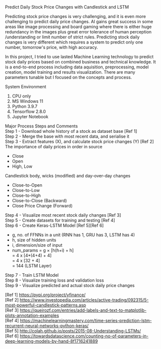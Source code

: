 Predict Daily Stock Price Changes with Candlestick and LSTM

Predicting stock price changes is very challenging, and it is even more
challenging to predict daily price changes. AI gains great success in 
some areas like image processing and board gaming where there is either huge 
redundancy in the images plus great error tolerance of human perception
/understanding or limit number of strict rules. Predicting stock daily
changes is very different which requires a system to predict only one
number, tomorrow's price, with high accuracy.  

In this project, I tried to use lasted Machine Learning technology to
predict stock daily prices based on combined business and technical knowledge.
It is a end-to-end process including data aquisition, preprocessing, model
creation, model training and results visualization. There are many parameters 
tunable but I focused on the concepts and process.

System Environment
1. CPU only
2. MS Windows 11
3. Python 3.9.7
4. Tensorflow 2.8.0
5. Jupyter Notebook

Major Process Steps and Comments  
Step 1 - Download whole history of a stock as dataset base [Ref 1]  
Step 2 - Merge the base with most recent data, and serialise it  
Step 3 - Extract features (X), and calculate stock price changes (Y) [Ref 2]  
The importance of daily prices in order in source  
- Close  
- Open  
- High, Low  

Candlestick body, wicks (modified) and day-over-day changes  
- Close-to-Open  
- Close-to-Low  
- Close-to-High
- Close-to-Close (Backward)  
- Close Price Change (Forward)  

Step 4 - Visualize most recent stock daily changes [Ref 3]  
Step 5 - Create datasets for training and testing [Ref 4]  
Step 6 - Create Keras-LSTM Model [Ref 5][Ref 6]  
- g, no. of FFNNs in a unit (RNN has 1, GRU has 3, LSTM has 4)  
- h, size of hidden units  
- i, dimension/size of input  
- num_params = g × [h(h+i) + h]  
     = 4 x [4*(4+4) + 4]  
     = 4 x [32 + 4]  
     = 144 (LSTM Layer)  

Step 7 - Train LSTM Model  
Step 8 - Visualize training loss and validation loss  
Step 9 - Visualize predicted and actual stock daily price changes  


[Ref 1] https://pypi.org/project/yfinance/  
[Ref 2] https://www.investopedia.com/articles/active-trading/092315/5-most-powerful-candlestick-patterns.asp  
[Ref 3] https://queirozf.com/entries/add-labels-and-text-to-matplotlib-plots-annotation-examples  
[Ref 4] https://machinelearningmastery.com/time-series-prediction-lstm-recurrent-neural-networks-python-keras/  
[Ref 5] http://colah.github.io/posts/2015-08-Understanding-LSTMs/  
[Ref 6] https://towardsdatascience.com/counting-no-of-parameters-in-deep-learning-models-by-hand-8f1716241889  
